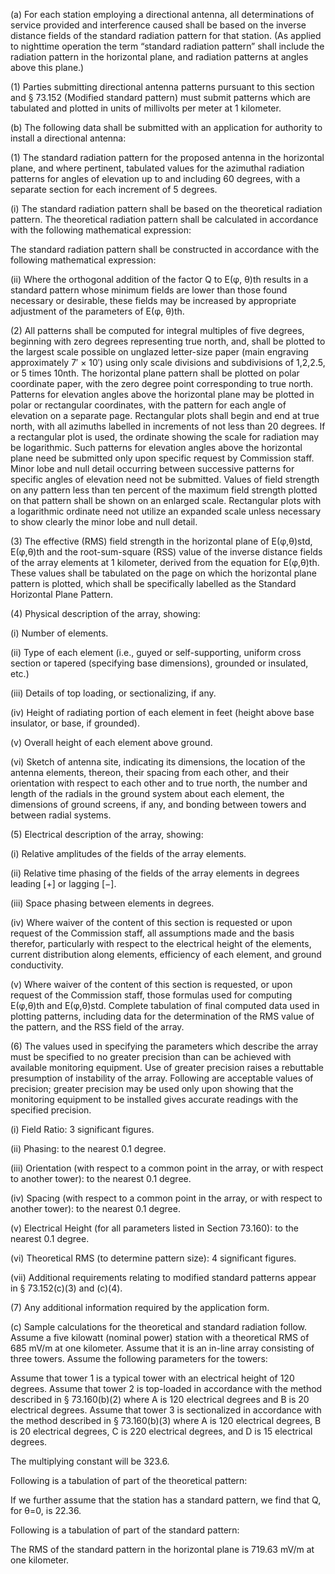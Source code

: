 (a) For each station employing a directional antenna, all determinations of service provided and interference caused shall be based on the inverse distance fields of the standard radiation pattern for that station. (As applied to nighttime operation the term “standard radiation pattern” shall include the radiation pattern in the horizontal plane, and radiation patterns at angles above this plane.)

(1) Parties submitting directional antenna patterns pursuant to this section and § 73.152 (Modified standard pattern) must submit patterns which are tabulated and plotted in units of millivolts per meter at 1 kilometer.
              

(b) The following data shall be submitted with an application for authority to install a directional antenna:

(1) The standard radiation pattern for the proposed antenna in the horizontal plane, and where pertinent, tabulated values for the azimuthal radiation patterns for angles of elevation up to and including 60 degrees, with a separate section for each increment of 5 degrees.

(i) The standard radiation pattern shall be based on the theoretical radiation pattern. The theoretical radiation pattern shall be calculated in accordance with the following mathematical expression:

The standard radiation pattern shall be constructed in accordance with the following mathematical expression:

(ii) Where the orthogonal addition of the factor Q to E(φ, θ)th results in a standard pattern whose minimum fields are lower than those found necessary or desirable, these fields may be increased by appropriate adjustment of the parameters of E(φ, θ)th.

(2) All patterns shall be computed for integral multiples of five degrees, beginning with zero degrees representing true north, and, shall be plotted to the largest scale possible on unglazed letter-size paper (main engraving approximately 7′ × 10′) using only scale divisions and subdivisions of 1,2,2.5, or 5 times 10nth. The horizontal plane pattern shall be plotted on polar coordinate paper, with the zero degree point corresponding to true north. Patterns for elevation angles above the horizontal plane may be plotted in polar or rectangular coordinates, with the pattern for each angle of elevation on a separate page. Rectangular plots shall begin and end at true north, with all azimuths labelled in increments of not less than 20 degrees. If a rectangular plot is used, the ordinate showing the scale for radiation may be logarithmic. Such patterns for elevation angles above the horizontal plane need be submitted only upon specific request by Commission staff. Minor lobe and null detail occurring between successive patterns for specific angles of elevation need not be submitted. Values of field strength on any pattern less than ten percent of the maximum field strength plotted on that pattern shall be shown on an enlarged scale. Rectangular plots with a logarithmic ordinate need not utilize an expanded scale unless necessary to show clearly the minor lobe and null detail.

(3) The effective (RMS) field strength in the horizontal plane of E(φ,θ)std, E(φ,θ)th and the root-sum-square (RSS) value of the inverse distance fields of the array elements at 1 kilometer, derived from the equation for E(φ,θ)th. These values shall be tabulated on the page on which the horizontal plane pattern is plotted, which shall be specifically labelled as the Standard Horizontal Plane Pattern.

(4) Physical description of the array, showing:

(i) Number of elements.

(ii) Type of each element (i.e., guyed or self-supporting, uniform cross section or tapered (specifying base dimensions), grounded or insulated, etc.)

(iii) Details of top loading, or sectionalizing, if any.

(iv) Height of radiating portion of each element in feet (height above base insulator, or base, if grounded).

(v) Overall height of each element above ground.

(vi) Sketch of antenna site, indicating its dimensions, the location of the antenna elements, thereon, their spacing from each other, and their orientation with respect to each other and to true north, the number and length of the radials in the ground system about each element, the dimensions of ground screens, if any, and bonding between towers and between radial systems.

(5) Electrical description of the array, showing:

(i) Relative amplitudes of the fields of the array elements.

(ii) Relative time phasing of the fields of the array elements in degrees leading [+] or lagging [−].

(iii) Space phasing between elements in degrees.

(iv) Where waiver of the content of this section is requested or upon request of the Commission staff, all assumptions made and the basis therefor, particularly with respect to the electrical height of the elements, current distribution along elements, efficiency of each element, and ground conductivity.

(v) Where waiver of the content of this section is requested, or upon request of the Commission staff, those formulas used for computing E(φ,θ)th and E(φ,θ)std. Complete tabulation of final computed data used in plotting patterns, including data for the determination of the RMS value of the pattern, and the RSS field of the array.

(6) The values used in specifying the parameters which describe the array must be specified to no greater precision than can be achieved with available monitoring equipment. Use of greater precision raises a rebuttable presumption of instability of the array. Following are acceptable values of precision; greater precision may be used only upon showing that the monitoring equipment to be installed gives accurate readings with the specified precision.

(i) Field Ratio: 3 significant figures.

(ii) Phasing: to the nearest 0.1 degree.

(iii) Orientation (with respect to a common point in the array, or with respect to another tower): to the nearest 0.1 degree.

(iv) Spacing (with respect to a common point in the array, or with respect to another tower): to the nearest 0.1 degree.

(v) Electrical Height (for all parameters listed in Section 73.160): to the nearest 0.1 degree.

(vi) Theoretical RMS (to determine pattern size): 4 significant figures.

(vii) Additional requirements relating to modified standard patterns appear in § 73.152(c)(3) and (c)(4).

(7) Any additional information required by the application form.

(c) Sample calculations for the theoretical and standard radiation follow. Assume a five kilowatt (nominal power) station with a theoretical RMS of 685 mV/m at one kilometer. Assume that it is an in-line array consisting of three towers. Assume the following parameters for the towers:

Assume that tower 1 is a typical tower with an electrical height of 120 degrees. Assume that tower 2 is top-loaded in accordance with the method described in § 73.160(b)(2) where A is 120 electrical degrees and B is 20 electrical degrees. Assume that tower 3 is sectionalized in accordance with the method described in § 73.160(b)(3) where A is 120 electrical degrees, B is 20 electrical degrees, C is 220 electrical degrees, and D is 15 electrical degrees.

The multiplying constant will be 323.6.

Following is a tabulation of part of the theoretical pattern:

If we further assume that the station has a standard pattern, we find that Q, for θ=0, is 22.36.

Following is a tabulation of part of the standard pattern:

The RMS of the standard pattern in the horizontal plane is 719.63 mV/m at one kilometer.

